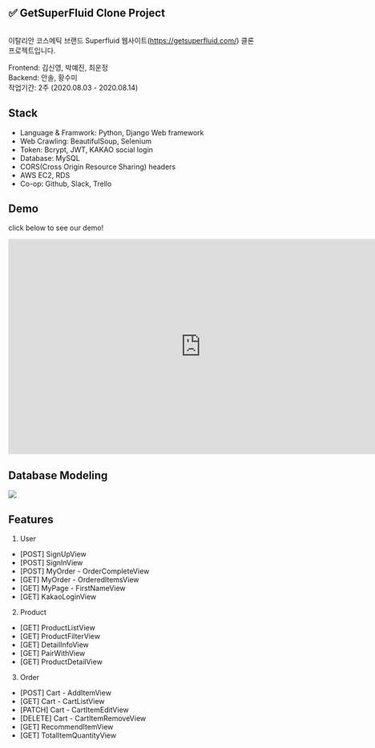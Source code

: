 ## ✅ GetSuperFluid Clone Project
<img scr="https://media.vlpt.us/images/ifyouseeksoomi/post/6d5bccf7-1bcb-4a0e-8e04-ef6be2ce69e2/%E1%84%87%E1%85%B3%E1%86%AF%E1%84%85%E1%85%A9%E1%84%80%E1%85%B3%E1%84%8B%E1%85%B5%E1%84%86%E1%85%B5%E1%84%8C%E1%85%B5.png">

이탈리안 코스메틱 브랜드 Superfluid 웹사이트(https://getsuperfluid.com/) 클론 프로젝트입니다.

Frontend: 김신영, 박예진, 최운정 <br>
Backend: 안솔, 황수미 <br>
작업기간: 2주 (2020.08.03 - 2020.08.14) <br>

## Stack
- Language & Framwork: Python, Django Web framework
- Web Crawling: BeautifulSoup, Selenium
- Token: Bcrypt, JWT, KAKAO social login
- Database: MySQL
- CORS(Cross Origin Resource Sharing) headers
- AWS EC2, RDS
- Co-op: Github, Slack, Trello

## Demo
click below to see our demo!

<iframe width="768" height="430" src="https://www.youtube.com/embed/Ivby98Jlefk" frameborder="0" allow="accelerometer; autoplay; encrypted-media; gyroscope; picture-in-picture" allowfullscreen></iframe>

## Database Modeling
<img src="https://media.vlpt.us/images/ifyouseeksoomi/post/43875543-3e77-48ce-9ca0-cdf76375b90a/%E1%84%89%E1%85%B3%E1%84%8F%E1%85%B3%E1%84%85%E1%85%B5%E1%86%AB%E1%84%89%E1%85%A3%E1%86%BA%202020-09-14%20%E1%84%8B%E1%85%A9%E1%84%8C%E1%85%A5%E1%86%AB%2011.40.38.png">

## Features
1. User
- [POST] SignUpView
- [POST] SignInView
- [POST] MyOrder - OrderCompleteView
- [GET] MyOrder - OrderedItemsView
- [GET] MyPage - FirstNameView
- [GET] KakaoLoginView

2. Product
- [GET] ProductListView
- [GET] ProductFilterView
- [GET] DetailInfoView
- [GET] PairWithView
- [GET] ProductDetailView

3. Order
- [POST] Cart - AddItemView
- [GET] Cart - CartListView
- [PATCH] Cart - CartItemEditView
- [DELETE] Cart - CartItemRemoveView
- [GET] RecommendItemView
- [GET] TotalItemQuantityView

